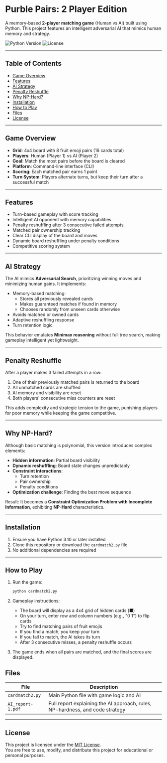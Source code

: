 # Purble Pairs: 2 Player Edition

A memory-based **2-player matching game** (Human vs AI) built using Python. This project features an intelligent adversarial AI that mimics human memory and strategy.

![Python Version](https://img.shields.io/badge/Python-3.10-blue?style=flat&logo=python) ![License](https://img.shields.io/badge/License-MIT-green.svg)

---

## Table of Contents
- [Game Overview](#game-overview)
- [Features](#features)
- [AI Strategy](#ai-strategy)
- [Penalty Reshuffle](#penalty-reshuffle)
- [Why NP-Hard?](#why-np-hard)
- [Installation](#installation)
- [How to Play](#how-to-play)
- [Files](#files)
- [License](#license)

---

## Game Overview

- **Grid**: 4x4 board with 8 fruit emoji pairs (16 cards total)
- **Players**: Human (Player 1) vs AI (Player 2)
- **Goal**: Match the most pairs before the board is cleared
- **Platform**: Command-line interface (CLI)
- **Scoring**: Each matched pair earns 1 point
- **Turn System**: Players alternate turns, but keep their turn after a successful match

---

## Features

- Turn-based gameplay with score tracking
- Intelligent AI opponent with memory capabilities
- Penalty reshuffling after 3 consecutive failed attempts
- Matched pair ownership tracking
- Clear CLI display of the board and moves
- Dynamic board reshuffling under penalty conditions
- Competitive scoring system

---

## AI Strategy

The AI mimics **Adversarial Search**, prioritizing winning moves and minimizing human gains. It implements:

- Memory-based matching:
  - Stores all previously revealed cards
  - Makes guaranteed matches if found in memory
  - Chooses randomly from unseen cards otherwise
- Avoids matched or owned cards
- Adaptive reshuffling response
- Turn retention logic

This behavior emulates **Minimax reasoning** without full tree search, making gameplay intelligent yet lightweight.

---

## Penalty Reshuffle

After a player makes 3 failed attempts in a row:
1. One of their previously matched pairs is returned to the board
2. All unmatched cards are shuffled
3. AI memory and visibility are reset
4. Both players' consecutive miss counters are reset

This adds complexity and strategic tension to the game, punishing players for poor memory while keeping the game competitive.

---

## Why NP-Hard?

Although basic matching is polynomial, this version introduces complex elements:

- **Hidden information**: Partial board visibility
- **Dynamic reshuffling**: Board state changes unpredictably
- **Constraint interactions**: 
  - Turn retention
  - Pair ownership
  - Penalty conditions
- **Optimization challenge**: Finding the best move sequence

Result: It becomes a **Constraint Optimization Problem with Incomplete Information**, exhibiting **NP-Hard** characteristics.

---

## Installation

1. Ensure you have Python 3.10 or later installed
2. Clone this repository or download the `cardmatch2.py` file
3. No additional dependencies are required

---

## How to Play

1. Run the game:
   ```bash
   python cardmatch2.py
   
2. Gameplay instructions:
    - The board will display as a 4x4 grid of hidden cards (■)
    - On your turn, enter row and column numbers (e.g., "0 1") to flip cards
    - Try to find matching pairs of fruit emojis
    - If you find a match, you keep your turn
    - If you fail to match, the AI takes its turn
    - After 3 consecutive misses, a penalty reshuffle occurs
    
3. The game ends when all pairs are matched, and the final scores are displayed.


## Files

| File | Description |
|------|-------------|
| `cardmatch2.py` | Main Python file with game logic and AI |
| `AI_report-1.pdf` | Full report explaining the AI approach, rules, NP-hardness, and code strategy |

---

## License

This project is licensed under the [MIT License](https://opensource.org/licenses/MIT).  
You are free to use, modify, and distribute this project for educational or personal purposes.

